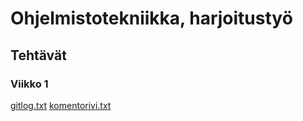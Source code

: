 # Ohjelmistotekniikka, harjoitustyö
## Tehtävät
### Viikko 1
[gitlog.txt](https://github.com/tapsamies/ot-harjoitustyo/blob/master/laskarit/viikko1/gitlog.txt)
[komentorivi.txt](https://github.com/tapsamies/ot-harjoitustyo/blob/master/laskarit/viikko1/komentorivi.txt)
